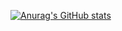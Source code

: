 [![Anurag's GitHub stats](https://github-readme-stats.vercel.app/api?username=felixwan-git)](https://github.com/anuraghazra/github-readme-stats)
